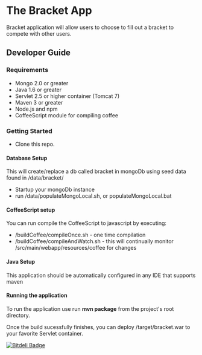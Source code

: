 # The Bracket App

Bracket application will allow users to choose to fill out a bracket to compete with other users.

## Developer Guide

### Requirements

* Mongo 2.0 or greater
* Java 1.6 or greater
* Servlet 2.5 or higher container (Tomcat 7)
* Maven 3 or greater
* Node.js and npm
* CoffeeScript module for compiling coffee

### Getting Started

* Clone this repo.

#### Database Setup

This will create/replace a db called bracket in mongoDb using seed data found in /data/bracket/

* Startup your mongoDb instance
* run <projectRoot>/data/populateMongoLocal.sh, or populateMongoLocal.bat

#### CoffeeScript setup

You can run compile the CoffeeScript to javascript by executing:

* /buildCoffee/compileOnce.sh - one time compilation
* /buildCoffee/compileAndWatch.sh - this will continually monitor /src/main/webapp/resources/coffee for changes

#### Java Setup

This application should be automatically configured in any IDE that supports maven

#### Running the application

To run the application use run __mvn package__ from the project's root directory.

Once the build sucessfully finishes, you can deploy /target/bracket.war to your favorite Servlet container.


[![Bitdeli Badge](https://d2weczhvl823v0.cloudfront.net/porvak/bracket/trend.png)](https://bitdeli.com/free "Bitdeli Badge")


